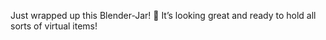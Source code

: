 Just wrapped up this Blender-Jar! 🏺 It’s looking great and ready to hold all sorts of virtual items!
